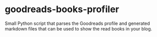 # goodreads-books-profiler
Small Python script that parses the  Goodreads profile and generated markdown files that can be used to show the read books in your blog.
